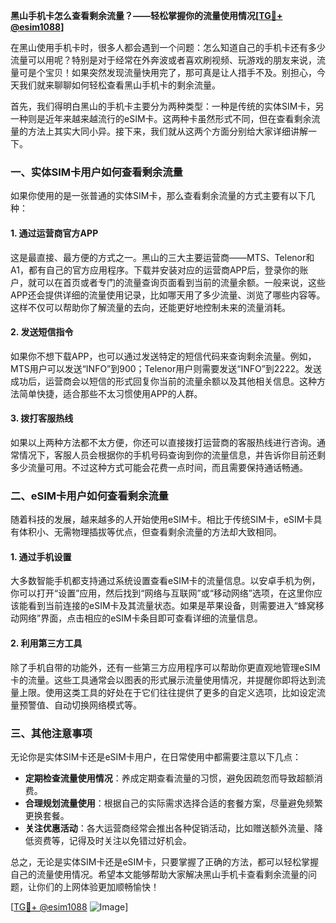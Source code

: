 **黑山手机卡怎么查看剩余流量？——轻松掌握你的流量使用情况[[TG💪+ @esim1088](https://t.me/s/esim1088)]**

在黑山使用手机卡时，很多人都会遇到一个问题：怎么知道自己的手机卡还有多少流量可以用呢？特别是对于经常在外奔波或者喜欢刷视频、玩游戏的朋友来说，流量可是个宝贝！如果突然发现流量快用完了，那可真是让人措手不及。别担心，今天我们就来聊聊如何轻松查看黑山手机卡的剩余流量。

首先，我们得明白黑山的手机卡主要分为两种类型：一种是传统的实体SIM卡，另一种则是近年来越来越流行的eSIM卡。这两种卡虽然形式不同，但在查看剩余流量的方法上其实大同小异。接下来，我们就从这两个方面分别给大家详细讲解一下。

### 一、实体SIM卡用户如何查看剩余流量

如果你使用的是一张普通的实体SIM卡，那么查看剩余流量的方式主要有以下几种：

#### 1. **通过运营商官方APP**
这是最直接、最方便的方式之一。黑山的三大主要运营商——MTS、Telenor和A1，都有自己的官方应用程序。下载并安装对应的运营商APP后，登录你的账户，就可以在首页或者专门的流量查询页面看到当前的流量余额。一般来说，这些APP还会提供详细的流量使用记录，比如哪天用了多少流量、浏览了哪些内容等。这样不仅可以帮助你了解流量的去向，还能更好地控制未来的流量消耗。

#### 2. **发送短信指令**
如果你不想下载APP，也可以通过发送特定的短信代码来查询剩余流量。例如，MTS用户可以发送“INFO”到900；Telenor用户则需要发送“INFO”到2222。发送成功后，运营商会以短信的形式回复你当前的流量余额以及其他相关信息。这种方法简单快捷，适合那些不太习惯使用APP的人群。

#### 3. **拨打客服热线**
如果以上两种方法都不太方便，你还可以直接拨打运营商的客服热线进行咨询。通常情况下，客服人员会根据你的手机号码查询到你的流量信息，并告诉你目前还剩多少流量可用。不过这种方式可能会花费一点时间，而且需要保持通话畅通。

### 二、eSIM卡用户如何查看剩余流量

随着科技的发展，越来越多的人开始使用eSIM卡。相比于传统SIM卡，eSIM卡具有体积小、无需物理插拔等优点，但查看剩余流量的方法却大致相同。

#### 1. **通过手机设置**
大多数智能手机都支持通过系统设置查看eSIM卡的流量信息。以安卓手机为例，你可以打开“设置”应用，然后找到“网络与互联网”或“移动网络”选项，在这里你应该能看到当前连接的eSIM卡及其流量状态。如果是苹果设备，则需要进入“蜂窝移动网络”界面，点击相应的eSIM卡条目即可查看详细的流量信息。

#### 2. **利用第三方工具**
除了手机自带的功能外，还有一些第三方应用程序可以帮助你更直观地管理eSIM卡的流量。这些工具通常会以图表的形式展示流量使用情况，并提醒你即将达到流量上限。使用这类工具的好处在于它们往往提供了更多的自定义选项，比如设定流量预警值、自动切换网络模式等。

### 三、其他注意事项

无论你是实体SIM卡还是eSIM卡用户，在日常使用中都需要注意以下几点：

- **定期检查流量使用情况**：养成定期查看流量的习惯，避免因疏忽而导致超额消费。
- **合理规划流量使用**：根据自己的实际需求选择合适的套餐方案，尽量避免频繁更换套餐。
- **关注优惠活动**：各大运营商经常会推出各种促销活动，比如赠送额外流量、降低资费等，记得及时关注以免错过好机会。

总之，无论是实体SIM卡还是eSIM卡，只要掌握了正确的方法，都可以轻松掌握自己的流量使用情况。希望本文能够帮助大家解决黑山手机卡查看剩余流量的问题，让你们的上网体验更加顺畅愉快！

[[TG💪+ @esim1088](https://t.me/s/esim1088) ![Image](https://i.postimg.cc/4NQfJmqS/Snipaste-2025-05-13-00-14-12.png)]